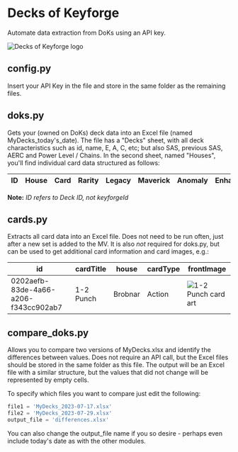 # Decks of Keyforge
 Automate data extraction from DoKs using an API key.

![Decks of Keyforge logo](https://decksofkeyforge.com/static/media/dok.bb36eaf16060b5a5d7846b3af789d6a5.svg)

## config.py

Insert your API Key in the file and store in the same folder as the remaining files.

## doks.py

Gets your (owned on DoKs) deck data into an Excel file (named MyDecks_today's_date).
The file has a "Decks" sheet, with all deck characteristics such as id, name, E, A, C, etc; but also SAS, previous SAS, AERC and Power Level / Chains.
In the second sheet, named "Houses", you'll find individual card data structured as follows:

ID | House | Card | Rarity | Legacy | Maverick | Anomaly | Enhanced
---|---|---|---|---|---|---|---

**Note:** *ID refers to Deck ID, not keyforgeId*

## cards.py

Extracts all card data into an Excel file. Does not need to be run often, just after a new set is added to the MV.
It is also *not* required for doks.py, but can be used to get additional card information and card images, e.g.:

id | cardTitle | house | cardType | frontImage
---|---|---|---|---
0202aefb-83de-4a66-a206-f343cc902ab7 | 1-2 Punch | Brobnar | Action | ![1-2 Punch card art](https://mastervault-storage-prod.s3.amazonaws.com/media/card_front/en/435_001_CCC247PX4H2C_en.png)

## compare_doks.py

Allows you to compare two versions of MyDecks.xlsx and identify the differences between values. Does not require an API call, but the Excel files should be stored in the same folder as this file.
The output will be an Excel file with a similar structure, but the values that did not change will be represented by empty cells.

To specify which files you want to compare just edit the following:

~~~~ python
file1 = 'MyDecks_2023-07-17.xlsx'
file2 = 'MyDecks_2023-07-29.xlsx'
output_file = 'differences.xlsx'
~~~~
You can also change the output_file name if you so desire - perhaps even include today's date as with the other modules.
